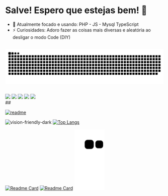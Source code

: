 # Salve! Espero que estejas bem!  👋

- 🔭 Atualmente focado e usando: PHP - JS - Mysql TypeScript
- ⚡ Curiosidades: Adoro fazer as coisas mais diversas e aleatória ao desligar o modo Code (DIY)
##
![Snake](https://raw.githubusercontent.com/Platane/snk/output/github-contribution-grid-snake.svg)

## 

<div>
  <img src='https://icongr.am/devicon/javascript-original.svg?size=80&color=cb2a2a'/>
  <img src='https://icongr.am/devicon/nodejs-original.svg?size=80&color=cb2a2'/>
  <img src='https://icongr.am/devicon/php-original.svg?size=80&color=cb2a2a'/>
  <img src='https://icongr.am/devicon/python-original.svg?size=80&color=cb2a2a'/>
  <img src='https://icongr.am/devicon/typescript-original.svg?size=80&color=cb2a2a'/>


</div>
## 

[![readme](https://github-readme-stats.vercel.app/api/pin/?username=edcastanha&repo=edcastanha&theme=react)](https://github.com/edcastanha/edcastanha)


![vision-friendly-dark](https://github-readme-stats.vercel.app/api?username=edcastanha&theme=dark&show_icons=true&locale=pt-br)
[![Top Langs](https://github-readme-stats.vercel.app/api/top-langs/?username=edcastanha&locale=pt-br)](https://github.com/edcastanha/github-readme-stats)




[![Readme Card](https://github-readme-stats.vercel.app/api/pin/?username=edcastanha&repo=devkut)](https://github.com/edcastanha/devkut)
[![Readme Card](https://github-readme-stats.vercel.app/api/pin/?username=edcastanha&repo=Site-Vanilha)](https://github.com/edcastanha/Site-Vanilha)
![github snake animation](https://raw.githubusercontent.com/edcastanha/edcastanha/output/github-contribution-grid-snake.svg)




